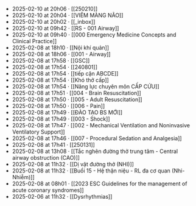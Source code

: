 - 2025-02-10 at 20h06 · [[250210]]
- 2025-02-10 at 20h04 · [[VIÊM MÀNG NÃO]]
- 2025-02-10 at 20h02 · [[_inbox]]
- 2025-02-10 at 09h42 · [[RS - 001 Airway]]
- 2025-02-10 at 09h40 · [[000 Emergency Medicine Concepts and Clinical Practice]]
- 2025-02-08 at 18h10 · [[Nội khí quản]]
- 2025-02-08 at 18h06 · [[001 - Airway]]
- 2025-02-08 at 17h58 · [[GSC]]
- 2025-02-08 at 17h54 · [[240801]]
- 2025-02-08 at 17h54 · [[tiếp cận ABCDE]]
- 2025-02-08 at 17h54 · [[Khó thở cấp]]
- 2025-02-08 at 17h54 · [[Năng lực chuyên môn CẤP CỨU]]
- 2025-02-08 at 17h51 · [[004 - Brain Resuscitation]]
- 2025-02-08 at 17h50 · [[005 - Adult Resuscitation]]
- 2025-02-08 at 17h50 · [[006 - Pain]]
- 2025-02-08 at 17h49 · [[ĐÀO TẠO BS MỚI]]
- 2025-02-08 at 17h49 · [[003 - Shock]]
- 2025-02-08 at 17h47 · [[002 - Mechanical Ventilation and Noninvasive Ventilatory Support]]
- 2025-02-08 at 17h46 · [[007 - Procedural Sedation and Analgesia]]
- 2025-02-08 at 17h41 · [[250131]]
- 2025-02-08 at 13h08 · [[Tắc nghẽn đường thở trung tâm - Central airway obstruction (CAO)]]
- 2025-02-08 at 11h32 · [[Dị vật đường thở (NHI)]]
- 2025-02-08 at 11h32 · [[Buổi 15 - Hệ thận niệu - RL đa cơ quan (Nhi-Nhiễm)]]
- 2025-02-08 at 08h01 · [[2023 ESC Guidelines for the management of acute coronary syndromes]]
- 2025-02-06 at 11h32 · [[Dysrhythmias]]
